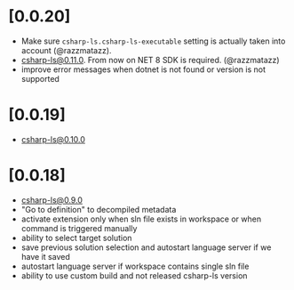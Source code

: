# [0.0.20]
- Make sure `csharp-ls.csharp-ls-executable` setting is actually taken into account (@razzmatazz).
- [csharp-ls@0.11.0](https://github.com/razzmatazz/csharp-language-server/releases/tag/0.11.0). From now on NET 8 SDK is required. (@razzmatazz)
- improve error messages when dotnet is not found or version is not supported

# [0.0.19]
- [csharp-ls@0.10.0](https://github.com/razzmatazz/csharp-language-server/releases/tag/0.10.0)

# [0.0.18]
- [csharp-ls@0.9.0](https://github.com/razzmatazz/csharp-language-server/releases/tag/0.9.0)
- "Go to definition" to decompiled metadata
- activate extension only when sln file exists in workspace or when command is triggered manually
- ability to select target solution
- save previous solution selection and autostart language server if we have it saved
- autostart language server if workspace contains single sln file
- ability to use custom build and not released csharp-ls version
